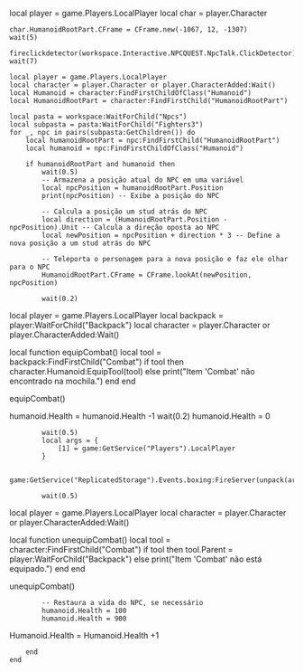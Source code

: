 local player = game.Players.LocalPlayer
    local char = player.Character

    char.HumanoidRootPart.CFrame = CFrame.new(-1067, 12, -1307)
    wait(5)

    fireclickdetector(workspace.Interactive.NPCQUEST.NpcTalk.ClickDetector)
    wait(7)

    local player = game.Players.LocalPlayer
    local character = player.Character or player.CharacterAdded:Wait()
    local Humanoid = character:FindFirstChildOfClass("Humanoid")
    local HumanoidRootPart = character:FindFirstChild("HumanoidRootPart")

    local pasta = workspace:WaitForChild("Npcs")
    local subpasta = pasta:WaitForChild("Fighters3")
    for _, npc in pairs(subpasta:GetChildren()) do
        local humanoidRootPart = npc:FindFirstChild("HumanoidRootPart")
        local humanoid = npc:FindFirstChildOfClass("Humanoid")

        if humanoidRootPart and humanoid then
            wait(0.5)
            -- Armazena a posição atual do NPC em uma variável
            local npcPosition = humanoidRootPart.Position
            print(npcPosition) -- Exibe a posição do NPC

            -- Calcula a posição um stud atrás do NPC
            local direction = (HumanoidRootPart.Position - npcPosition).Unit -- Calcula a direção oposta ao NPC
            local newPosition = npcPosition + direction * 3 -- Define a nova posição a um stud atrás do NPC

            -- Teleporta o personagem para a nova posição e faz ele olhar para o NPC
            HumanoidRootPart.CFrame = CFrame.lookAt(newPosition, npcPosition)

            wait(0.2)

            
            
local player = game.Players.LocalPlayer
local backpack = player:WaitForChild("Backpack")
local character = player.Character or player.CharacterAdded:Wait()

local function equipCombat()
    local tool = backpack:FindFirstChild("Combat")
    if tool then
        character.Humanoid:EquipTool(tool)
    else
        print("Item 'Combat' não encontrado na mochila.")
    end
end

equipCombat()
            
            

humanoid.Health = humanoid.Health -1
      wait(0.2)
            humanoid.Health = 0 
            

            wait(0.5)
            local args = {
                [1] = game:GetService("Players").LocalPlayer
            }

            game:GetService("ReplicatedStorage").Events.boxing:FireServer(unpack(args))

            wait(0.5)
            
            
local player = game.Players.LocalPlayer
local character = player.Character or player.CharacterAdded:Wait()

local function unequipCombat()
    local tool = character:FindFirstChild("Combat")
    if tool then
        tool.Parent = player:WaitForChild("Backpack")
    else
        print("Item 'Combat' não está equipado.")
    end
end

unequipCombat()

            -- Restaura a vida do NPC, se necessário
            humanoid.Health = 100
            humanoid.Health = 900
Humanoid.Health = Humanoid.Health +1


        end
    end
